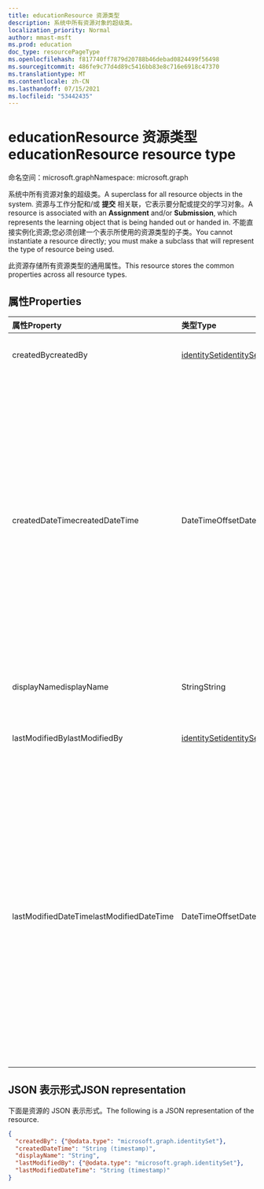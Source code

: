 ```yaml
---
title: educationResource 资源类型
description: 系统中所有资源对象的超级类。
localization_priority: Normal
author: mmast-msft
ms.prod: education
doc_type: resourcePageType
ms.openlocfilehash: f817740ff7879d20788b46debad0824499f56498
ms.sourcegitcommit: 486fe9c77d4d89c5416bb83e8c716e6918c47370
ms.translationtype: MT
ms.contentlocale: zh-CN
ms.lasthandoff: 07/15/2021
ms.locfileid: "53442435"
---
```

# <a name="educationresource-resource-type"></a><span data-ttu-id="c58e7-103">educationResource 资源类型</span><span class="sxs-lookup"><span data-stu-id="c58e7-103">educationResource resource type</span></span>

<span data-ttu-id="c58e7-104">命名空间：microsoft.graph</span><span class="sxs-lookup"><span data-stu-id="c58e7-104">Namespace: microsoft.graph</span></span>

<span data-ttu-id="c58e7-105">系统中所有资源对象的超级类。</span><span class="sxs-lookup"><span data-stu-id="c58e7-105">A superclass for all resource objects in the system.</span></span> <span data-ttu-id="c58e7-106">资源与工作分配和/或 **提交** 相关联，它表示要分配或提交的学习对象。</span><span class="sxs-lookup"><span data-stu-id="c58e7-106">A resource is associated with an **Assignment** and/or **Submission**, which represents the learning object that is being handed out or handed in.</span></span> <span data-ttu-id="c58e7-107">不能直接实例化资源;您必须创建一个表示所使用的资源类型的子类。</span><span class="sxs-lookup"><span data-stu-id="c58e7-107">You cannot instantiate a resource directly; you must make a subclass that will represent the type of resource being used.</span></span>

<span data-ttu-id="c58e7-108">此资源存储所有资源类型的通用属性。</span><span class="sxs-lookup"><span data-stu-id="c58e7-108">This resource stores the common properties across all resource types.</span></span>


## <a name="properties"></a><span data-ttu-id="c58e7-109">属性</span><span class="sxs-lookup"><span data-stu-id="c58e7-109">Properties</span></span>
| <span data-ttu-id="c58e7-110">属性</span><span class="sxs-lookup"><span data-stu-id="c58e7-110">Property</span></span>     | <span data-ttu-id="c58e7-111">类型</span><span class="sxs-lookup"><span data-stu-id="c58e7-111">Type</span></span>   |<span data-ttu-id="c58e7-112">说明</span><span class="sxs-lookup"><span data-stu-id="c58e7-112">Description</span></span>|
|:---------------|:--------|:----------|
|<span data-ttu-id="c58e7-113">createdBy</span><span class="sxs-lookup"><span data-stu-id="c58e7-113">createdBy</span></span>|[<span data-ttu-id="c58e7-114">identitySet</span><span class="sxs-lookup"><span data-stu-id="c58e7-114">identitySet</span></span>](identityset.md)|<span data-ttu-id="c58e7-115">创建资源的人。</span><span class="sxs-lookup"><span data-stu-id="c58e7-115">The individual who created the resource.</span></span>|
|<span data-ttu-id="c58e7-116">createdDateTime</span><span class="sxs-lookup"><span data-stu-id="c58e7-116">createdDateTime</span></span>|<span data-ttu-id="c58e7-117">DateTimeOffset</span><span class="sxs-lookup"><span data-stu-id="c58e7-117">DateTimeOffset</span></span>|<span data-ttu-id="c58e7-118">创建资源的时间。</span><span class="sxs-lookup"><span data-stu-id="c58e7-118">Moment in time when the resource was created.</span></span> <span data-ttu-id="c58e7-119">时间戳类型表示采用 ISO 8601 格式的日期和时间信息，始终采用 UTC 时区。</span><span class="sxs-lookup"><span data-stu-id="c58e7-119">The Timestamp type represents date and time information using ISO 8601 format and is always in UTC time.</span></span> <span data-ttu-id="c58e7-120">例如，2014 年 1 月 1 日午夜 UTC 为 `2014-01-01T00:00:00Z`</span><span class="sxs-lookup"><span data-stu-id="c58e7-120">For example, midnight UTC on Jan 1, 2014 is `2014-01-01T00:00:00Z`</span></span>|
|<span data-ttu-id="c58e7-121">displayName</span><span class="sxs-lookup"><span data-stu-id="c58e7-121">displayName</span></span>|<span data-ttu-id="c58e7-122">String</span><span class="sxs-lookup"><span data-stu-id="c58e7-122">String</span></span>|<span data-ttu-id="c58e7-123">资源的显示名称。</span><span class="sxs-lookup"><span data-stu-id="c58e7-123">Display name of resource.</span></span>|
|<span data-ttu-id="c58e7-124">lastModifiedBy</span><span class="sxs-lookup"><span data-stu-id="c58e7-124">lastModifiedBy</span></span>|[<span data-ttu-id="c58e7-125">identitySet</span><span class="sxs-lookup"><span data-stu-id="c58e7-125">identitySet</span></span>](identityset.md)|<span data-ttu-id="c58e7-126">最后一个修改资源的用户。</span><span class="sxs-lookup"><span data-stu-id="c58e7-126">The last user to modify the resource.</span></span>|
|<span data-ttu-id="c58e7-127">lastModifiedDateTime</span><span class="sxs-lookup"><span data-stu-id="c58e7-127">lastModifiedDateTime</span></span>|<span data-ttu-id="c58e7-128">DateTimeOffset</span><span class="sxs-lookup"><span data-stu-id="c58e7-128">DateTimeOffset</span></span>|<span data-ttu-id="c58e7-129">上次修改资源的时间。</span><span class="sxs-lookup"><span data-stu-id="c58e7-129">Moment in time when the resource was last modified.</span></span>  <span data-ttu-id="c58e7-130">时间戳类型表示采用 ISO 8601 格式的日期和时间信息，始终采用 UTC 时区。</span><span class="sxs-lookup"><span data-stu-id="c58e7-130">The Timestamp type represents date and time information using ISO 8601 format and is always in UTC time.</span></span> <span data-ttu-id="c58e7-131">例如，2014 年 1 月 1 日午夜 UTC 为 `2014-01-01T00:00:00Z`。</span><span class="sxs-lookup"><span data-stu-id="c58e7-131">For example, midnight UTC on Jan 1, 2014 is `2014-01-01T00:00:00Z`.</span></span>|

## <a name="json-representation"></a><span data-ttu-id="c58e7-132">JSON 表示形式</span><span class="sxs-lookup"><span data-stu-id="c58e7-132">JSON representation</span></span>

<span data-ttu-id="c58e7-133">下面是资源的 JSON 表示形式。</span><span class="sxs-lookup"><span data-stu-id="c58e7-133">The following is a JSON representation of the resource.</span></span>

<!-- {
  "blockType": "resource",
  "optionalProperties": [

  ],
  "@odata.type": "microsoft.graph.educationResource"
}-->

```json
{
  "createdBy": {"@odata.type": "microsoft.graph.identitySet"},
  "createdDateTime": "String (timestamp)",
  "displayName": "String",
  "lastModifiedBy": {"@odata.type": "microsoft.graph.identitySet"},
  "lastModifiedDateTime": "String (timestamp)"
}
```

<!-- uuid: 8fcb5dbc-d5aa-4681-8e31-b001d5168d79
2015-10-25 14:57:30 UTC -->
<!--
{
  "type": "#page.annotation",
  "description": "educationResource resource",
  "keywords": "",
  "section": "documentation",
  "tocPath": "",
  "suppressions": []
}
-->


